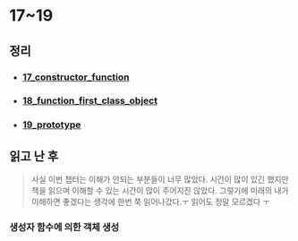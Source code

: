# 17~19
## 정리
- ### [17_constructor_function](https://github.com/Loo-ke/TIL/tree/main/JS/deepDive/17_constructor_function)
- ### [18_function_first_class_object](https://github.com/Loo-ke/TIL/tree/main/JS/deepDive/18_function_first_class_object)
- ### [19_prototype](https://github.com/Loo-ke/TIL/tree/main/JS/deepDive/19_prototype)

## 읽고 난 후
> 사실 이번 챕터는 이해가 안되는 부분들이 너무 많았다. 시간이 많이 있긴 했지만 책을 읽으며 이해할 수 있는 시간이 많이 주어지진 않았다. 그렇기에 미래의 내가 이해하면 좋겠다는 생각에 한번 쭉 읽어나갔다.ㅜ 읽어도 정말 모르겠다 ㅜ
### 생성자 함수에 의한 객체 생성
